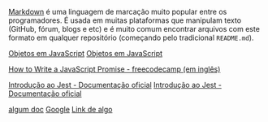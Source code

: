 [Markdown](https://pt.wikipedia.org/wiki/Markdown) é uma linguagem de marcação
muito popular entre os programadores. É usada em muitas plataformas que
manipulam texto (GitHub, fórum, blogs e etc) e é muito comum encontrar arquivos
com este formato em qualquer repositório (começando pelo tradicional
`README.md`).

[Objetos em JavaScript](https://curriculum.laboratoria.la/pt/topics/javascript/05-objects/01-objects)
[Objetos em JavaScript](https://curriculum.laboratoria.la/pt/topics/javascript/05-objects/01-objects)

[How to Write a JavaScript Promise - freecodecamp (em inglês)](https://www.freecodecamp.org/news/how-to-write-a-javascript-promise-4ed8d44292b8/)

[Introdução ao Jest - Documentação oficial](https://jestjs.io/docs/pt-BR/getting-starte)
[Introdução ao Jest - Documentação oficial](https://jestj.io/docs/pt-BR/getting-started)

[algum doc](https://outra-coisa-.net/algum-doc.html)
[Google](http://google.com/)
[Link de algo](http://algo.com/2/3/)
